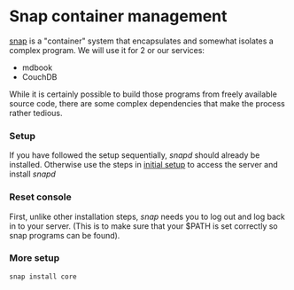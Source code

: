 # Snap container management

[snap](https://snapcraft.io/docs/installing-snap-on-debian) is a "container" system that encapsulates and somewhat isolates a complex program. We will use it for 2 or our services:

* mdbook
* CouchDB

While it is certainly possible to build those programs from freely available source code, there are some complex dependencies that make the process rather tedious.

### Setup

If you have followed the setup sequentially, *snapd* should already be installed. Otherwise use the steps in [initial setup](initial_server.html) to access the server and install *snapd*

### Reset console

First, unlike other installation steps, *snap* needs you to log out and log back in to your server. (This is to make sure that your $PATH is set correctly so snap programs can be found).

### More setup

```
snap install core
```





 